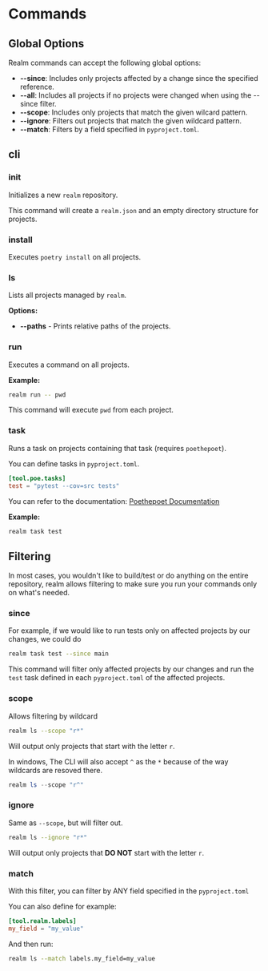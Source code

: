 # Commands

## Global Options

Realm commands can accept the following global options:

- **--since**: Includes only projects affected by a change since the specified reference.
- **--all**: Includes all projects if no projects were changed when using the --since filter.
- **--scope**: Includes only projects that match the given wilcard pattern.
- **--ignore**: Filters out projects that match the given wildcard pattern.
- **--match**: Filters by a field specified in `pyproject.toml`.

## cli

### init

Initializes a new `realm` repository.

This command will create a `realm.json` and an empty directory structure for projects.

### install

Executes `poetry install` on all projects.

### ls

Lists all projects managed by `realm`.

**Options:**

* **--paths** - Prints relative paths of the projects.

### run

Executes a command on all projects.

**Example:**
```bash
realm run -- pwd
```
This command will execute `pwd` from each project.

### task

Runs a task on projects containing that task (requires `poethepoet`).

You can define tasks in `pyproject.toml`.

```toml
[tool.poe.tasks]
test = "pytest --cov=src tests"
```

You can refer to the documentation: [Poethepoet Documentation](https://poethepoet.natn.io/)

**Example:**
```bash
realm task test
```

## Filtering

In most cases, you wouldn't like to build/test or do anything on the entire repository, realm allows filtering to make sure you run your commands only on what's needed.

### since

For example, if we would like to run tests only on affected projects by our changes, we could do
```bash
realm task test --since main
```

This command will filter only affected projects by our changes and run the `test` task defined in each `pyproject.toml` of the affected projects.

### scope
Allows filtering by wildcard

```bash
realm ls --scope "r*"
```
Will output only projects that start with the letter `r`.

In windows, The CLI will also accept `^` as the `*` because of the way wildcards are resoved there.
```powershell
realm ls --scope "r^"
```

### ignore
Same as `--scope`, but will filter out.
```bash
realm ls --ignore "r*"
```
Will output only projects that **DO NOT** start with the letter `r`.

### match
With this filter, you can filter by ANY field specified in the `pyproject.toml`

You can also define for example:

```toml
[tool.realm.labels]
my_field = "my_value"
```

And then run:
```bash
realm ls --match labels.my_field=my_value
```
